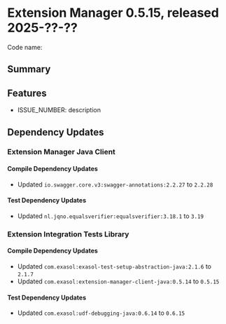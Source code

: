 # Extension Manager 0.5.15, released 2025-??-??

Code name:

## Summary

## Features

* ISSUE_NUMBER: description

## Dependency Updates

### Extension Manager Java Client

#### Compile Dependency Updates

* Updated `io.swagger.core.v3:swagger-annotations:2.2.27` to `2.2.28`

#### Test Dependency Updates

* Updated `nl.jqno.equalsverifier:equalsverifier:3.18.1` to `3.19`

### Extension Integration Tests Library

#### Compile Dependency Updates

* Updated `com.exasol:exasol-test-setup-abstraction-java:2.1.6` to `2.1.7`
* Updated `com.exasol:extension-manager-client-java:0.5.14` to `0.5.15`

#### Test Dependency Updates

* Updated `com.exasol:udf-debugging-java:0.6.14` to `0.6.15`
